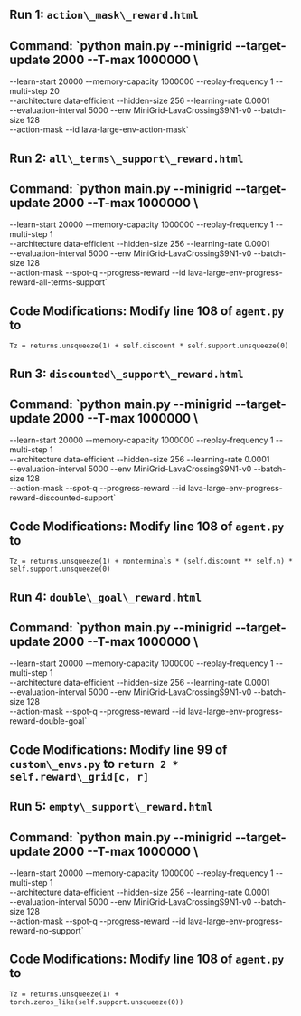 ## Run 1: `action\_mask\_reward.html`
## Command: `python main.py --minigrid --target-update 2000 --T-max 1000000 \
--learn-start 20000 --memory-capacity 1000000 --replay-frequency 1 --multi-step 20 \
--architecture data-efficient --hidden-size 256 --learning-rate 0.0001 \
--evaluation-interval 5000 --env MiniGrid-LavaCrossingS9N1-v0 --batch-size 128 \
--action-mask --id lava-large-env-action-mask`

## Run 2: `all\_terms\_support\_reward.html`
## Command: `python main.py --minigrid --target-update 2000 --T-max 1000000 \
--learn-start 20000 --memory-capacity 1000000 --replay-frequency 1 --multi-step 1 \
--architecture data-efficient --hidden-size 256 --learning-rate 0.0001 \
--evaluation-interval 5000 --env MiniGrid-LavaCrossingS9N1-v0 --batch-size 128 \
--action-mask --spot-q --progress-reward --id lava-large-env-progress-reward-all-terms-support`

## Code Modifications: Modify line 108 of `agent.py` to 
`Tz = returns.unsqueeze(1) + self.discount * self.support.unsqueeze(0)`

## Run 3: `discounted\_support\_reward.html`
## Command: `python main.py --minigrid --target-update 2000 --T-max 1000000 \
--learn-start 20000 --memory-capacity 1000000 --replay-frequency 1 --multi-step 1 \
--architecture data-efficient --hidden-size 256 --learning-rate 0.0001 \
--evaluation-interval 5000 --env MiniGrid-LavaCrossingS9N1-v0 --batch-size 128 \
--action-mask --spot-q --progress-reward --id lava-large-env-progress-reward-discounted-support`

## Code Modifications: Modify line 108 of `agent.py` to 
`Tz = returns.unsqueeze(1) + nonterminals * (self.discount ** self.n) * self.support.unsqueeze(0)`

## Run 4: `double\_goal\_reward.html`
## Command: `python main.py --minigrid --target-update 2000 --T-max 1000000 \
--learn-start 20000 --memory-capacity 1000000 --replay-frequency 1 --multi-step 1 \
--architecture data-efficient --hidden-size 256 --learning-rate 0.0001 \
--evaluation-interval 5000 --env MiniGrid-LavaCrossingS9N1-v0 --batch-size 128 \
--action-mask --spot-q --progress-reward --id lava-large-env-progress-reward-double-goal`

## Code Modifications: Modify line 99 of `custom\_envs.py` to `return 2 * self.reward\_grid[c, r]`

## Run 5: `empty\_support\_reward.html`
## Command: `python main.py --minigrid --target-update 2000 --T-max 1000000 \
--learn-start 20000 --memory-capacity 1000000 --replay-frequency 1 --multi-step 1 \
--architecture data-efficient --hidden-size 256 --learning-rate 0.0001 \
--evaluation-interval 5000 --env MiniGrid-LavaCrossingS9N1-v0 --batch-size 128 \
--action-mask --spot-q --progress-reward --id lava-large-env-progress-reward-no-support`

## Code Modifications: Modify line 108 of `agent.py` to 
`Tz = returns.unsqueeze(1) + torch.zeros_like(self.support.unsqueeze(0))`

